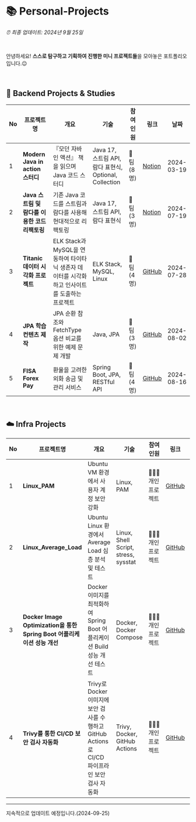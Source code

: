 # 📚 Personal-Projects

*⏰ 최종 업데이트: 2024년 9월 25일*

<br>

안녕하세요! **스스로 탐구하고 기획하여 진행한 미니 프로젝트들**을 모아놓은 포트폴리오입니다.😉 <br>

<br>

## 📖 Backend Projects & Studies

| No | 프로젝트명 | 개요 | 기술 | 참여<br> 인원 | 링크 | 날짜 |
|----|---------|------------|-------------|----------------|-----------|-----------|
| 1  | **Modern Java in action 스터디** | 『모던 자바 인 액션』 책을 읽으며 Java 코드 스터디 | Java 17, 스트림 API, 람다 표현식, Optional, Collection | 👬 팀<br>(8명) | [Notion](https://halved-snail-4a2.notion.site/8deafcd696f8488e8f7731bd600d3e16) | 2024-03-19 |
| 2  | **Java 스트림 및 람다를 이용한 코드 리팩토링** | 기존 Java 코드를 스트림과 람다를 사용해 현대적으로 리팩토링 | Java 17, 스트림 API, 람다 표현식 | 👬 팀<br>(3명) | [Notion](https://halved-snail-4a2.notion.site/03b0da5cd5e9459a8bcf29ae421901f8) | 2024-07-19 |
| 3  | **Titanic 데이터 시각화 프로젝트** | ELK Stack과 MySQL을 연동하여 타이타닉 생존자 데이터를 시각화하고 인사이트를 도출하는 프로젝트 | ELK Stack, MySQL, Linux | 👬 팀 (4명) | [GitHub](https://github.com/Lisiant/Titanic_Visualize/blob/main/README.md) | 2024-07-28 |
| 4  | **JPA 학습 컨텐츠 제작** | JPA 순환 참조와 FetchType 옵션 비교를 위한 예제 문제 개발 | Java, JPA | 👬 팀 (3명) | [GitHub](https://github.com/Lisiant/Fisa3_JPAPractice.git) | 2024-08-02 |
| 5  | **FISA Forex Pay** | 환율을 고려한 외화 송금 및 관리 서비스 | Spring Boot, JPA, RESTful API | 👬 팀 (4명) | [GitHub](https://github.com/Lisiant/FISA-Forex-Pay) | 2024-08-16 |

<br>

## ☁️ Infra Projects

| No | 프로젝트명 | 개요 | 기술 | 참여<br> 인원 | 링크 | 날짜 |
|----|---------------|------|-----------|----------|------|------|
| 1  | **Linux_PAM** | Ubuntu VM 환경에서 사용자 계정 보안 강화 | Linux, PAM | 🧍🏻‍♂️ 개인 프로젝트  | [GitHub](https://github.com/Lisiant/Linux_PAM) | 2024-09-19 |
| 2  | **Linux_Average_Load** | Ubuntu Linux 환경에서 Average Load 심층 분석 및 테스트 | Linux, Shell Script, stress, sysstat | 🧍🏻‍♂️ 개인 프로젝트  | [GitHub](https://github.com/Lisiant/Linux_Average_Load) | 2024-09-23 |
| 3  | **Docker Image Optimization을 통한 Spring Boot 어플리케이션 성능 개선**| Docker 이미지를 최적화하여 Spring Boot 어플리케이션 Build 성능 개선 테스트 | Docker, Docker Compose | 🧍🏻‍♂️ 개인 프로젝트 | [GitHub](https://github.com/Lisiant/Docker-Image-Optimization) | 2024-09-24 |
| 4  | **Trivy를 통한 CI/CD 보안 검사 자동화**| Trivy로 Docker 이미지에 보안 검사를 수행하고 GitHub Actions로 CI/CD 파이프라인 보안 검사 자동화 | Trivy, Docker, GitHub Actions | 🧍🏻‍♂️ 개인 프로젝트 | [GitHub](https://github.com/Lisiant/Security-Check-Automation-with-Trivy) | 2024-09-25 |
---

지속적으로 업데이트 예정입니다.(2024-09-25)
